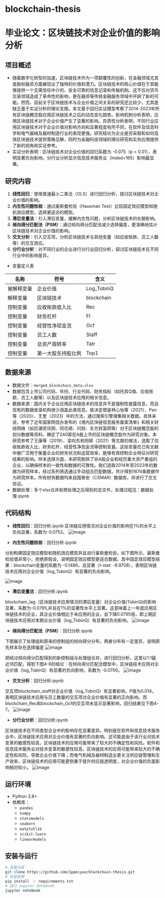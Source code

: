 # blockchain-thesis
# 毕业论文：区块链技术对企业价值的影响分析

## 项目概述
- 随着数字化转型的加速，区块链技术作为一项颠覆性的创新，在金融领域尤其是股权融资方面展现出了独特的价值和潜力。区块链技术的核心价值在于其能够提供一个无需信任中介的、安全可靠的信息记录和传输机制。这不仅对货币交易领域造成了革命性的影响，更在融资等传统金融服务领域中开辟了新的可能。然而，目前关于区块链技术与企业价值之间关系的研究还比较少，尤其是缺乏基于实证分析的理论支撑。本文基于回归实证模型考察了2014-2023年所有区块链概念股应用区块链技术之后的动态变化趋势。影响机制分析表明，应用区块链技术对于企业价值产生了显著的影响。异质性分析表明，不同行业应用区块链技术对于企业价值对影响方向和显著程度有所不同，在软件及信息科学和电气器械及器材制造行业的表现更强。研究结论为企业是否采取和如何高效区块链技术提供策略见解，同时为金融科技领域的理论研究和实务应用提供了新的视角和实证参考。
- 实证分析表明：区块链技术对企业价值的回归系数为 -0.075（p < 0.01），表明显著负向影响。分行业分析显示信息技术服务业（Inded=165）影响最显著。

## 研究内容
1. **线性回归**：使用普通最小二乘法（OLS）进行回归分析，探讨区块链技术对企业价值的影响。
2. **内生性问题检验**：通过豪斯曼检验（Hausman Test）比较固定效应模型和随机效应模型，选择更适合的模型。
3. **滞后变量法**：引入滞后变量，缓解内生性问题，分析区块链技术的长期影响。
4. **倾向得分匹配法（PSM）**：通过倾向得分匹配法减少选择偏差，更准确地估计区块链技术对企业价值的影响。
5. **交叉分析**：引入交互项，分析区块链技术与其他变量（如应收账款、员工人数等）的交互效应。
6. **分行业分析**：对不同行业的企业进行分行业回归分析，探讨区块链技术在不同行业中的影响差异。

- 变量定义表

| 名称 | 符号 | 含义 |
|---|---|---|
| 被解释变量 | 企业价值 | Log_TobinQ | 市场价值/账面价值的对数 |
| 解释变量 | 区块链技术 | blockchain | 企业应用区块链技术融资且当年及以后年份取 1，否则取 0 |
| 控制变量 | 应收账款收入比 | Rec | 应收账款/主营业务收入 |
| 控制变量 | 财务杠杆 | Fl | (净利润＋所得税费用＋财务费用)/(净利润＋所得税费用) |
| 控制变量 | 经营性净现金流 | Ocf | 经营性净现金流/总资产 |
| 控制变量 | 员工人数 | Staff | 取企业当年总员工人数的对数 |
| 控制变量 | 总资产周转率 | Tatr | 营业收入/总资产 |
| 控制变量 | 第一大股东持股比例 | Top1 | 第一大股东持股数占总股数比重 |

## 数据来源
- 数据文件：`merged_blockchain_data.xlsx`
- 数据包含上市公司代码、年份、行业代码、财务指标（如托宾Q值、应收账款、员工人数等）以及区块链技术应用的相关信息。
- 数据来源：国内关于企业应用区块链技术的信息并不是强制性披露信息，而且现有的数据收录机构很少涵盖此类信息。故决定借鉴林心怡等（2021）、Pan 等（2020）、王奎（2023）中的方法，通过搜索引擎搜集相关数据。具体来说，参考了近年国家网信办发布的《境内区块链信息服务备案清单》和相关财经网络（如巨潮资讯网、同花顺、问财、东方财富网等）对于区块链概念股的划分数据等资料，确定了240家在A股上市的区块链概念股作为研究对象。本研究参考了王康等（2019）、梁向东和阳柳（2021）等文献的做法，选取了应收账款收入比、财务杠杆、经营性净现金流等控制变量。这些变量在已有文献中被广泛用于衡量企业的财务状况和运营效率，能够有效控制企业特征对研究结果的影响。样本选择方面，本研究剔除了非A股企业和经历重大资产重组的企业，以确保样本的一致性和数据的可靠性。我们选取2014年至2023年的数据为研究样本，经过系列筛选通过手动组合匹配数据，共计得到1674条数据作为研究样本。所有财务数据均来自国泰安（CSMAR）数据库，并进行了交叉验证。
- 数据处理：多个xlsx合并和预处理之后得到的总文件，处理过程见：数据处理.ipynb

## 代码结构
- **线性回归**：回归分析.ipynb
区块链应用情况对企业价值的影响在1%的水平上负向显著，系数为-0.0752。
![image](https://github.com/user-attachments/assets/f3cb8962-3e4e-4503-a1e0-c4506391515b)

- **内生性问题检验**：回归分析.ipynb


分别构建固定效应模型和随机效应模型并且进行豪斯曼检验，如下图所示，豪斯曼检验值非常小，拒绝原假设，说明固定效应模型更适合数据。其中固定效应模型结果：blockchain变量的系数为 -0.1486，且显著（t-stat: -8.9708），表明区块链技术应用对企业价值（log_TobinQ）有显著的负向影响。

![image](https://github.com/user-attachments/assets/204a502b-d648-4936-b50e-7f8699439e49)

- **滞后变量法**：回归分析.ipynb

blockchain_lag（区块链技术应用情况的滞后变量）对企业价值(TobinQ)的影响显著，系数为-0.0795,并且在1%的显著性水平上显著。这意味着上一年度应用区块链技术的企业，其企业价值相比于未应用的企业，会下降0.0795倍，即上期区块链技术应用对本期企业价值（log_TobinQ）有显著的负向影响。
![image](https://github.com/user-attachments/assets/bd5e01d2-2148-456a-b88f-81b158bc690d)


- **倾向得分匹配法（PSM）**：回归分析.ipynb

下图展示了处理组和原来的控制组的倾向得分分布，两者分布有一定差异，说明原先样本存在选择偏差
  ![image](https://github.com/user-attachments/assets/aed84f4c-9004-44a6-bdaa-f4d193ae3048)

把经过倾向得分匹配得到的新控制组与处理组合并，进行回归分析，这里以1:1最近邻匹配，得到下图4-6的结论：在倾向得分匹配法模型中，区块链技术应用对企业价值（log_TobinQ）有显著的负向影响，系数为 -0.0700。
![image](https://github.com/user-attachments/assets/a93f4678-e847-4ed4-bfd5-9b3a334aecd0)


- **交叉分析**：回归分析.ipynb

交互项blockchain_staff对企业价值（log_TobinQ）有显著影响，P值为0.014，表明区块链技术应用与员工数量的交互项对企业价值有显著的正向影响。而blockchain_Rec和blockchain_Ocf的交互项未显示显著影响，回归结果见下图4-7。
![image](https://github.com/user-attachments/assets/9d1fd53d-c332-48b1-919a-cbdcd656888b)

  
- **分行业分析**：回归分析.ipynb

区块链技术在不同类型企业中的影响存在显著差异。特别是在软件和信息技术服务业中，区块链技术应用对企业价值有显著的负向影响。这可能是由于该行业对技术变革的敏感性较高，区块链技术的应用可能带来了较大的不确定性和风险。软件和信息技术服务业对技术变革的敏感性较高，区块链技术的应用可能带来较大的不确定性和风险，导致企业价值下降；而电气机械及器材制造业更关注供应链管理和生产效率，区块链技术的应用可能更侧重于提升供应链透明度，对企业价值的负面影响相对较小。
![image](https://github.com/user-attachments/assets/ee710d68-e404-4af0-9be7-7a2746c1419b)


## 运行环境
- Python 3.8+
- 依赖库：
  - `pandas`
  - `numpy`
  - `statsmodels`
  - `seaborn`
  - `matplotlib`
  - `scikit-learn`
  - `linearmodels`

 ## 安装与运行
```bash
# 克隆仓库
git clone https://github.com/1ppeiyue/blockchain-thesis.git
# 安装依赖
pip install -r requirements.txt
# 运行 Jupyter Notebook
jupyter notebook

